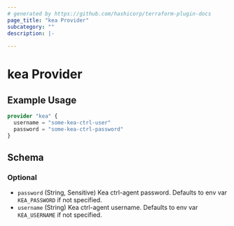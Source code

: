 ```yaml
---
# generated by https://github.com/hashicorp/terraform-plugin-docs
page_title: "kea Provider"
subcategory: ""
description: |-
  
---
```


# kea Provider



## Example Usage

```terraform
provider "kea" {
  username = "some-kea-ctrl-user"
  password = "some-kea-ctrl-password"
}
```

<!-- schema generated by tfplugindocs -->
## Schema

### Optional

- `password` (String, Sensitive) Kea ctrl-agent password. Defaults to env var `KEA_PASSWORD` if not specified.
- `username` (String) Kea ctrl-agent username. Defaults to env var `KEA_USERNAME` if not specified.
